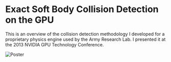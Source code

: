 # Exact Soft Body Collision Detection on the GPU

This is an overview of the collision detection methodology I developed for a proprietary physics engine used by the Army Research Lab. I presented it at the 2013 NVIDIA GPU Technology Conference.

![Poster](images/img.png)